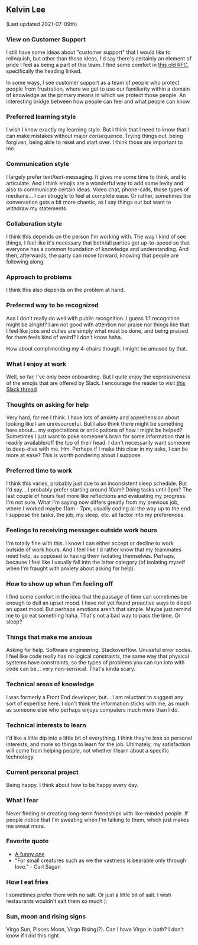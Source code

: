 ## Kelvin Lee

(Last updated 2021-07-09th)

### View on Customer Support
I still have some ideas about "customer support" that I would like to relinquish, but other than those ideas, I'd say there's certainly an element of pride I feel as being a part of this team. I find some comfort in [this old RFC](https://docs.google.com/document/d/1eLJmEVoD4H2s18gw65OCKSEX7ZQiG38FU_jU3UsrBKY/edit#heading=h.y786quu04102), specifically the heading linked.

In some ways, I see customer support as a team of people who protect people from frustration, where we get to use our familiarity within a domain of knowledge as the primary means in which we protect those people. An interesting bridge between how people can feel and what people can know.

### Preferred learning style
I wish I knew exactly my learning style. But I think that I need to know that I can make mistakes without major consequence. Trying things out, being forgiven, being able to reset and start over. I think those are important to me.

### Communication style
I largely prefer text/text-messaging. It gives me some time to think, and to articulate. And I think emojis are a wonderful way to add some levity and also to communicate certain ideas. Video chat, phone-calls, those types of mediums... I can struggle to feel at complete ease. Or rather, sometimes the conversation gets a bit more chaotic, as I say things out but want to withdraw my statements.

### Collaboration style
I think this depends on the person I'm working with. The way I kind of see things, I feel like it's necessary that both/all parties get up-to-speed so that everyone has a common foundation of knowledge and understanding. And then, afterwards, the party can move forward, knowing that people are following along.

### Approach to problems
I think this also depends on the problem at hand.

### Preferred way to be recognized
Aaa I don't really do well with public recognition. I guess 1:1 recognition might be alright? I am not good with attention nor praise nor things like that. I feel like jobs and duties are simply what must be done, and being praised for them feels kind of weird? I don't know haha.

How about complimenting my 4-chairs though. I might be amused by that.

### What I enjoy at work
Well, so far, I've only been onboarding. But I quite enjoy the expressiveness of the emojis that are offered by Slack. I encourage the reader to visit [this Slack thread](https://sourcegraph.slack.com/archives/C02FSM7DW/p1625777131363400).

### Thoughts on asking for help
Very hard, for me I think. I have lots of anxiety and apprehension about looking like I am unresourceful. But I also think there might be something here about... my expectations or anticipations of how I might be helped? Sometimes I just want to poke someone's brain for some information that is readily available/off the top of their head. I don't necessarily want someone to deep-dive with me. Hm. Perhaps if I make this clear in my asks, I can be more at ease? This is worth pondering about I suppose.

### Preferred time to work
I think this varies, probably just due to an inconsistent sleep schedule. But I'd say... I probably prefer starting around 10am? Doing tasks until 3pm? The last couple of hours feel more like reflections and evaluating my progress. I'm not sure. What I'm saying now differs greatly from my previous job, where I worked maybe 11am - 7pm, usually coding all the way up to the end. I suppose the tasks, the job, my sleep, etc. all factor into my preferences.

### Feelings to receiving messages outside work hours
I'm totally fine with this. I know I can either accept or decline to work outside of work hours. And I feel like I'd rather know that my teammates need help, as opposed to having them isolating themselves. Perhaps, because I feel like I usually fall into the latter category (of isolating myself when I'm fraught with anxiety about asking for help).

### How to show up when I'm feeling off
I find some comfort in the idea that the passage of time can sometimes be enough to dull an upset mood. I have not yet found proactive ways to dispel an upset mood. But perhaps emotions aren't that simple. Maybe just remind me to go eat something haha. That's not a bad way to pass the time. Or sleep?

### Things that make me anxious
Asking for help. Software engineering. Stackoverflow. Unuseful error codes. I feel like code really has no logical constraints, the same way that physical systems have constraints, so the types of problems you can run into with code can be... very non-sensical. That's kinda scary.

### Technical areas of knowledge
I was formerly a Front End developer, but... I am reluctant to suggest any sort of expertise here. I don't think the information sticks with me, as much as someone else who perhaps enjoys computers much more than I do.

### Technical interests to learn
I'd like a little dip into a little bit of everything. I think they're less so personal interests, and more so things to learn for the job. Ultimately, my satisfaction will come from helping people, not whether I learn about a specific technology.

### Current personal project
Being happy. I think about how to be happy every day.

### What I fear
Never finding or creating long-term friendships with like-minded people. If people notice that I'm sweating when I'm talking to them, which just makes me sweat more.

### Favorite quote
- [A funny one](https://www.youtube.com/watch?v=KNZSXnrbs_k)
- "For small creatures such as we the vastness is bearable only through love." - Carl Sagan

### How I eat fries
I sometimes prefer them with no salt. Or just a little bit of salt. I wish restaurants wouldn't salt them so much ]:

### Sun, moon and rising signs
Virgo Sun, Pisces Moon, Virgo Rising(?). Can I have Virgo in both? I don't know if I did this right.
